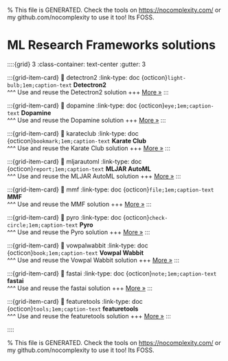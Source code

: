 
% This file is GENERATED. Check the tools on https://nocomplexity.com/ or my github.com/nocomplexity to use it too! Its FOSS. 

# ML Research Frameworks solutions 
::::{grid} 3
:class-container: text-center
:gutter: 3 

:::{grid-item-card}
:link: detectron2
:link-type: doc
{octicon}`light-bulb;1em;caption-text` **Detectron2**        
^^^
Use and reuse the Detectron2 solution
+++
[More »](detectron2)
:::

:::{grid-item-card}
:link: dopamine
:link-type: doc
{octicon}`eye;1em;caption-text` **Dopamine**        
^^^
Use and reuse the Dopamine solution
+++
[More »](dopamine)
:::

:::{grid-item-card}
:link: karateclub
:link-type: doc
{octicon}`bookmark;1em;caption-text` **Karate Club**        
^^^
Use and reuse the Karate Club solution
+++
[More »](karateclub)
:::

:::{grid-item-card}
:link: mljarautoml
:link-type: doc
{octicon}`report;1em;caption-text` **MLJAR AutoML**        
^^^
Use and reuse the MLJAR AutoML solution
+++
[More »](mljarautoml)
:::

:::{grid-item-card}
:link: mmf
:link-type: doc
{octicon}`file;1em;caption-text` **MMF**        
^^^
Use and reuse the MMF solution
+++
[More »](mmf)
:::

:::{grid-item-card}
:link: pyro
:link-type: doc
{octicon}`check-circle;1em;caption-text` **Pyro**        
^^^
Use and reuse the Pyro solution
+++
[More »](pyro)
:::

:::{grid-item-card}
:link: vowpalwabbit
:link-type: doc
{octicon}`book;1em;caption-text` **Vowpal Wabbit**        
^^^
Use and reuse the Vowpal Wabbit solution
+++
[More »](vowpalwabbit)
:::

:::{grid-item-card}
:link: fastai
:link-type: doc
{octicon}`note;1em;caption-text` **fastai**        
^^^
Use and reuse the fastai solution
+++
[More »](fastai)
:::

:::{grid-item-card}
:link: featuretools
:link-type: doc
{octicon}`tools;1em;caption-text` **featuretools**        
^^^
Use and reuse the featuretools solution
+++
[More »](featuretools)
:::

::::


% This file is GENERATED. Check the tools on https://nocomplexity.com/ or my github.com/nocomplexity to use it too! Its FOSS. 

